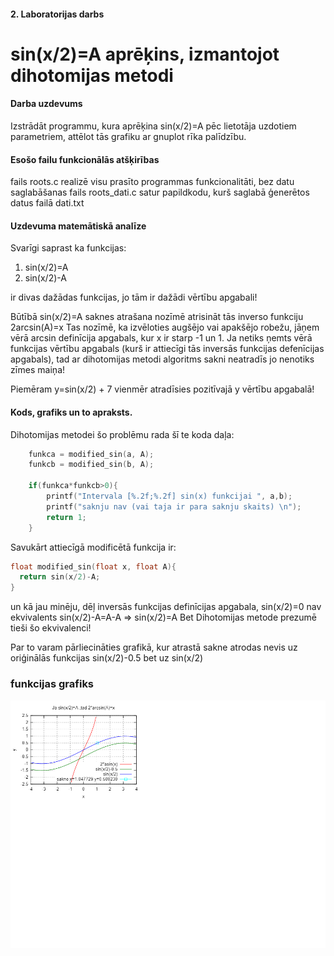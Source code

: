 #### 2. Laboratorijas darbs
# sin(x/2)=A aprēķins, izmantojot dihotomijas metodi
#### Darba uzdevums
Izstrādāt programmu, kura aprēķina sin(x/2)=A pēc lietotāja uzdotiem parametriem, attēlot tās grafiku ar gnuplot rīka palīdzību.
#### Esošo failu funkcionālās atšķirības
fails roots.c realizē visu prasīto programmas funkcionalitāti, bez datu saglabāšanas
fails roots_dati.c satur papildkodu, kurš saglabā ģenerētos datus failā dati.txt

#### Uzdevuma matemātiskā analīze
Svarīgi saprast ka funkcijas:
1) sin(x/2)=A
2) sin(x/2)-A

ir divas dažādas funkcijas, jo tām ir dažādi vērtību apgabali!

Būtībā sin(x/2)=A saknes atrašana nozīmē atrisināt tās inverso funkciju 2arcsin(A)=x
Tas nozīmē, ka izvēloties augšējo vai apakšējo robežu, jāņem vērā arcsin definīcija apgabals, kur x ir starp -1 un 1.
Ja netiks ņemts vērā funkcijas vērtību apgabals (kurš ir attiecīgi tās inversās funkcijas defenīcijas apgabals), tad ar dihotomijas metodi
algoritms sakni neatradīs jo nenotiks zīmes maiņa!

Piemēram y=sin(x/2) + 7 vienmēr atradīsies pozitīvajā y vērtību apgabalā!
#### Kods, grafiks un to apraksts.
Dihotomijas metodei šo problēmu rada šī te koda daļa:
```c
	funkca = modified_sin(a, A);
	funkcb = modified_sin(b, A);
	
	if(funkca*funkcb>0){
		printf("Intervala [%.2f;%.2f] sin(x) funkcijai ", a,b);
		printf("saknju nav (vai taja ir para saknju skaits) \n");
		return 1;
	}
  ```
  
  Savukārt attiecīgā modificētā funkcija ir:
  
  ```c
  float modified_sin(float x, float A){
	return sin(x/2)-A;
}
   ```
   un kā jau minēju, dēļ inversās funkcijas definīcijas apgabala, sin(x/2)=0 nav ekvivalents sin(x/2)-A=A-A =>  sin(x/2)=A Bet Dihotomijas metode prezumē tieši šo ekvivalenci!
   
   Par to varam pārliecināties grafikā, kur atrastā sakne atrodas nevis uz oriģinālās funkcijas sin(x/2)-0.5 bet uz sin(x/2)
   
   ### funkcijas grafiks
  ![alt text](https://github.com/daisies7779/RTR-105/blob/master/darbi/2ld_roots/arcsin05.png?raw=true)
 
